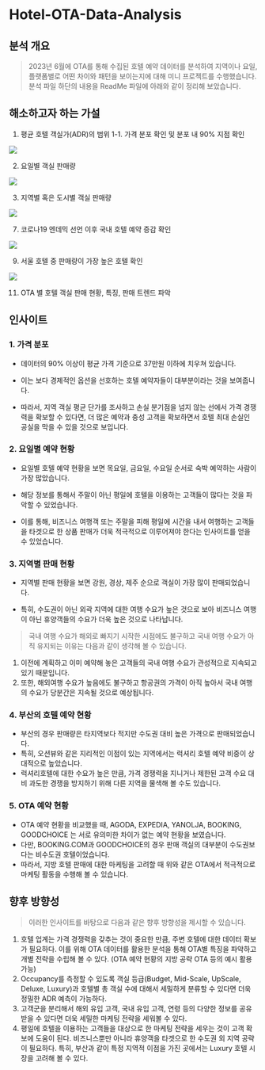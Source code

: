 # Hotel-OTA-Data-Analysis

## **분석 개요**
> 2023년 6월에 OTA를 통해 수집된 호텔 예약 데이터를 분석하여 지역이나 요일, 플랫폼별로 어떤 차이와 패턴을 보이는지에 대해 미니 프로젝트를 수행했습니다.
> 분석 파일 하단의 내용을 ReadMe 파일에 아래와 같이 정리해 보았습니다.

## **해소하고자 하는 가설**
1. 평균 호텔 객실가(ADR)의 범위
1-1. 가격 분포 확인 및 분포 내 90% 지점 확인
<img src="https://i.imgur.com/sTHYfr6.png"/>

2. 요일별 객실 판매량
<img src="https://i.imgur.com/2flQET2.png"/>


3. 지역별 혹은 도시별 객실 판매량
<img src="https://i.imgur.com/Ql67wKV.png"/>


7. 코로나19 엔데믹 선언 이후 국내 호텔 예약 증감 확인
<img src="https://i.imgur.com/l1G0U5K.png"/>

9. 서울 호텔 중 판매량이 가장 높은 호텔 확인
<img src="https://i.imgur.com/ouPYiVs.png"/>

11. OTA 별 호텔 객실 판매 현황, 특징, 판매 트렌드 파악

## 인사이트

### **1. 가격 분포**
* 데이터의 90% 이상이 평균 가격 기준으로 37만원 이하에 치우쳐 있습니다.

* 이는 보다 경제적인 옵션을 선호하는 호텔 예약자들이 대부분이라는 것을 보여줍니다.

* 따라서, 지역 객실 평균 단가를 조사하고 손실 분기점을 넘지 않는 선에서 가격 경쟁력을 확보할 수 있다면, 더 많은 예약과 충성 고객을 확보하면서 호텔 최대 손실인 공실을 막을 수 있을 것으로 보입니다.

### **2. 요일별 예약 현황**
* 요일별 호텔 예약 현황을 보면 목요일, 금요일, 수요일 순서로 숙박 예약하는 사람이 가장 많았습니다.

* 해당 정보를 통해서 주말이 아닌 평일에 호텔을 이용하는 고객들이 많다는 것을 파악할 수 있었습니다.

* 이를 통해, 비즈니스 여행객 또는 주말을 피해 평일에 시간을 내서 여행하는 고객들을 타겟으로 한 상품 판매가 더욱 적극적으로 이루어져야 한다는 인사이트를 얻을 수 있었습니다.

### **3. 지역별 판매 현황**
* 지역별 판매 현황을 보면 강원, 경상, 제주 순으로 객실이 가장 많이 판매되었습니다.

* 특히, 수도권이 아닌 외곽 지역에 대한 여행 수요가 높은 것으로 보아 비즈니스 여행이 아닌 휴양객들의 수요가 더욱 높은 것으로 나타납니다.

> 국내 여행 수요가 해외로 빠지기 시작한 시점에도 불구하고 국내 여행 수요가 아직 유지되는 이유는 다음과 같이 생각해 볼 수 있습니다.
  1. 이전에 계획하고 이미 예약해 놓은 고객들의 국내 여행 수요가 관성적으로 지속되고 있기 때문입니다.
  2. 또한, 해외여행 수요가 높음에도 불구하고 항공권의 가격이 아직 높아서 국내 여행의 수요가 당분간은 지속될 것으로 예상됩니다.


### **4. 부산의 호텔 예약 현황**
* 부산의 경우 판매량은 타지역보다 적지만 수도권 대비 높은 가격으로 판매되었습니다.
* 특히, 오션뷰와 같은 지리적인 이점이 있는 지역에서는 럭셔리 호텔 예약 비중이 상대적으로 높았습니다.
* 럭셔리호텔에 대한 수요가 높은 만큼, 가격 경쟁력을 지니거나 제한된 고객 수요 대비 과도한 경쟁을 방지하기 위해 다른 지역을 물색해 볼 수도 있습니다.

### **5. OTA 예약 현황**
* OTA 예약 현황을 비교했을 때, AGODA, EXPEDIA, YANOLJA, BOOKING, GOODCHOICE 는 서로 유의미한 차이가 없는 예약 현황을 보였습니다.
* 다만, BOOKING.COM과 GOODCHOICE의 경우 판매 객실의 대부분이 수도권보다는 비수도권 호텔이었습니다.
* 따라서, 지방 호텔 판매에 대한 마케팅을 고려할 때 위와 같은 OTA에서 적극적으로 마케팅 활동을 수행해 볼 수 있습니다.

## **향후 방향성**
> 이러한 인사이트를 바탕으로 다음과 같은 향후 방향성을 제시할 수 있습니다.
1. 호텔 업계는 가격 경쟁력을 갖추는 것이 중요한 만큼, 주변 호텔에 대한 데이터 확보가 필요하다. 이를 위해 OTA 데이터를 활용한 분석을 통해 OTA별 특징을 파악하고 개별 전략을 수립해 볼 수 있다. (OTA 예약 현황의 지방 공략 OTA 등의 예시 활용 가능)
2. Occupancy를 측정할 수 있도록 객실 등급(Budget, Mid-Scale, UpScale, Deluxe, Luxury)과 호텔별 총 객실 수에 대해서 세밀하게 분류할 수 있다면 더욱 정밀한 ADR 예측이 가능하다.
3. 고객군을 분리해서 해외 유입 고객, 국내 유입 고객, 연령 등의 다양한 정보를 공유받을 수 있다면 더욱 세밀한 마케팅 전략을 세워볼 수 있다.
4. 평일에 호텔을 이용하는 고객들을 대상으로 한 마케팅 전략을 세우는 것이 고객 확보에 도움이 된다. 비즈니스뿐만 아니라 휴양객을 타겟으로 한 수도권 외 지역 공략이 필요하다. 특히, 부산과 같이 특정 지역적 이점을 가진 곳에서는 Luxury 호텔 시장을 고려해 볼 수 있다.



